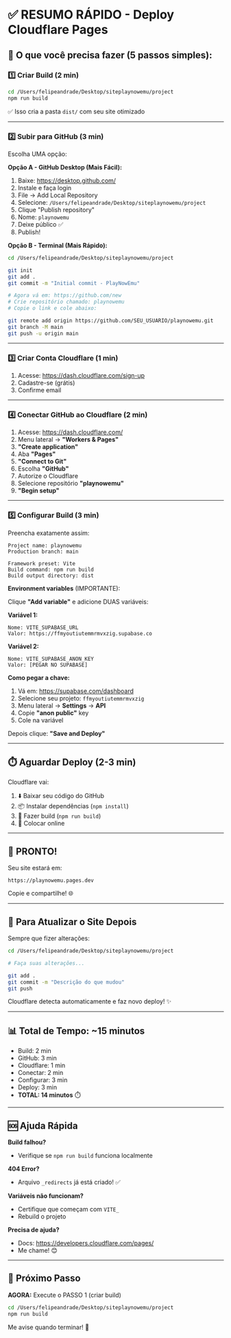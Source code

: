 # ✅ RESUMO RÁPIDO - Deploy Cloudflare Pages

## 🎯 O que você precisa fazer (5 passos simples):

### **1️⃣ Criar Build** (2 min)
```bash
cd /Users/felipeandrade/Desktop/siteplaynowemu/project
npm run build
```
✅ Isso cria a pasta `dist/` com seu site otimizado

---

### **2️⃣ Subir para GitHub** (3 min)

Escolha UMA opção:

**Opção A - GitHub Desktop (Mais Fácil):**
1. Baixe: https://desktop.github.com/
2. Instale e faça login
3. File → Add Local Repository
4. Selecione: `/Users/felipeandrade/Desktop/siteplaynowemu/project`
5. Clique "Publish repository"
6. Nome: `playnowemu`
7. Deixe público ✅
8. Publish!

**Opção B - Terminal (Mais Rápido):**
```bash
cd /Users/felipeandrade/Desktop/siteplaynowemu/project

git init
git add .
git commit -m "Initial commit - PlayNowEmu"

# Agora vá em: https://github.com/new
# Crie repositório chamado: playnowemu
# Copie o link e cole abaixo:

git remote add origin https://github.com/SEU_USUARIO/playnowemu.git
git branch -M main
git push -u origin main
```

---

### **3️⃣ Criar Conta Cloudflare** (1 min)
1. Acesse: https://dash.cloudflare.com/sign-up
2. Cadastre-se (grátis)
3. Confirme email

---

### **4️⃣ Conectar GitHub ao Cloudflare** (2 min)
1. Acesse: https://dash.cloudflare.com/
2. Menu lateral → **"Workers & Pages"**
3. **"Create application"**
4. Aba **"Pages"**
5. **"Connect to Git"**
6. Escolha **"GitHub"**
7. Autorize o Cloudflare
8. Selecione repositório **"playnowemu"**
9. **"Begin setup"**

---

### **5️⃣ Configurar Build** (3 min)

Preencha exatamente assim:

```
Project name: playnowemu
Production branch: main

Framework preset: Vite
Build command: npm run build
Build output directory: dist
```

**Environment variables** (IMPORTANTE):

Clique **"Add variable"** e adicione DUAS variáveis:

**Variável 1:**
```
Nome: VITE_SUPABASE_URL
Valor: https://ffmyoutiutemmrmvxzig.supabase.co
```

**Variável 2:**
```
Nome: VITE_SUPABASE_ANON_KEY
Valor: [PEGAR NO SUPABASE]
```

**Como pegar a chave:**
1. Vá em: https://supabase.com/dashboard
2. Selecione seu projeto: `ffmyoutiutemmrmvxzig`
3. Menu lateral → **Settings** → **API**
4. Copie **"anon public"** key
5. Cole na variável

Depois clique: **"Save and Deploy"**

---

## ⏱️ Aguardar Deploy (2-3 min)

Cloudflare vai:
1. ⬇️ Baixar seu código do GitHub
2. 📦 Instalar dependências (`npm install`)
3. 🔨 Fazer build (`npm run build`)
4. 🚀 Colocar online

---

## 🎉 PRONTO!

Seu site estará em:
```
https://playnowemu.pages.dev
```

Copie e compartilhe! 🌐

---

## 🔄 Para Atualizar o Site Depois

Sempre que fizer alterações:

```bash
cd /Users/felipeandrade/Desktop/siteplaynowemu/project

# Faça suas alterações...

git add .
git commit -m "Descrição do que mudou"
git push
```

Cloudflare detecta automaticamente e faz novo deploy! ✨

---

## 📊 Total de Tempo: ~15 minutos

- Build: 2 min
- GitHub: 3 min
- Cloudflare: 1 min
- Conectar: 2 min
- Configurar: 3 min
- Deploy: 3 min
- **TOTAL: 14 minutos** ⏱️

---

## 🆘 Ajuda Rápida

**Build falhou?**
- Verifique se `npm run build` funciona localmente

**404 Error?**
- Arquivo `_redirects` já está criado! ✅

**Variáveis não funcionam?**
- Certifique que começam com `VITE_`
- Rebuild o projeto

**Precisa de ajuda?**
- Docs: https://developers.cloudflare.com/pages/
- Me chame! 😊

---

## 🎯 Próximo Passo

**AGORA:** Execute o PASSO 1 (criar build)

```bash
cd /Users/felipeandrade/Desktop/siteplaynowemu/project
npm run build
```

Me avise quando terminar! 🚀

